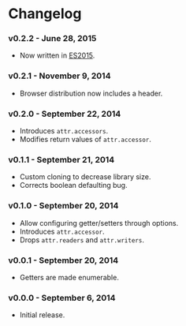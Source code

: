 # Changelog

### v0.2.2 - June 28, 2015

- Now written in [ES2015](https://babeljs.io/docs/learn-es2015/).

### v0.2.1 - November 9, 2014

- Browser distribution now includes a header.

### v0.2.0 - September 22, 2014

- Introduces `attr.accessors`.
- Modifies return values of `attr.accessor`.

### v0.1.1 - September 21, 2014

- Custom cloning to decrease library size.
- Corrects boolean defaulting bug.

### v0.1.0 - September 20, 2014

- Allow configuring getter/setters through options.
- Introduces `attr.accessor`.
- Drops `attr.readers` and `attr.writers`.

### v0.0.1 - September 20, 2014

- Getters are made enumerable.

### v0.0.0 - September 6, 2014

- Initial release.
